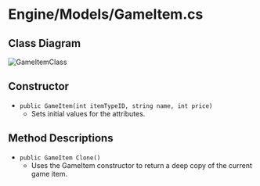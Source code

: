 # Engine/Models/GameItem.cs

## Class Diagram
![GameItemClass](https://user-images.githubusercontent.com/115721045/201144333-d3c568d5-3114-40fa-bdce-7edc21127951.svg)

## Constructor
- `public GameItem(int itemTypeID, string name, int price)`
   - Sets initial values for the attributes.

## Method Descriptions
- `public GameItem Clone()`
   - Uses the GameItem constructor to return a deep copy of the current game item.
